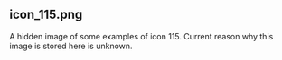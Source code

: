 ## icon_115.png
A hidden image of some examples of icon 115. Current reason why this image is stored here is unknown.
